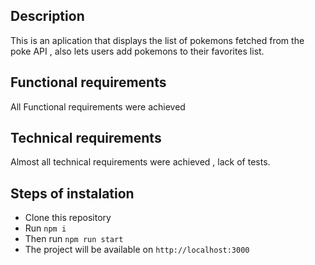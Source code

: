 ## Description

This is an aplication that displays the list of pokemons fetched from the poke API , also lets users add pokemons to their favorites list.

## Functional requirements

All Functional requirements were achieved

## Technical requirements

Almost all technical requirements were achieved , lack of tests.

## Steps of instalation

- Clone this repository
- Run `npm i`
- Then run `npm run start`
- The project will be available on `http://localhost:3000`
